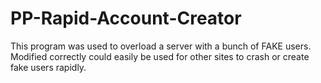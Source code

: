 # PP-Rapid-Account-Creator
This program was used to overload a server with a bunch of FAKE users. Modified correctly could easily be used for other sites to crash or create fake users rapidly.
